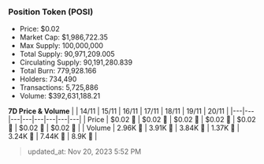 
  ### Position Token (POSI)
  - Price: $0.02
  - Market Cap: $1,986,722.35
  - Max Supply: 100,000,000
  - Total Supply: 90,971,209.005
  - Circulating Supply: 90,191,280.839
  - Total Burn: 779,928.166
  - Holders: 734,490
  - Transactions: 5,725,886
  - Volume: $392,631,188.21

  **7D Price & Volume**
  | | 14&#x2F;11 | 15&#x2F;11 | 16&#x2F;11 | 17&#x2F;11 | 18&#x2F;11 | 19&#x2F;11 | 20&#x2F;11 |
  |---|---|---|---|---|---|---|---|
  | Price | $0.02 🚀 | $0.02 🚀 | $0.02 🔻 | $0.02 🔻 | $0.02 🔻 | $0.02 🔻 | $0.02 🔻 |
  | Volume | 2.96K 🚀 | 3.91K 🚀 | 3.84K 🔻 | 1.37K 🔻 | 3.24K 🚀 | 7.44K 🚀 | 8.9K 🚀 |

  > updated_at: Nov 20, 2023 5:52 PM
